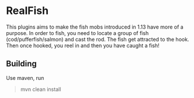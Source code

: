 # RealFish
This plugins aims to make the fish mobs introduced in 1.13 have more of a purpose.
In order to fish, you need to locate a group of fish (cod/pufferfish/salmon) and cast the rod. The fish get attracted to the hook. Then once hooked, you reel in and then you have caught a fish!

## Building
Use maven, run
> mvn clean install


